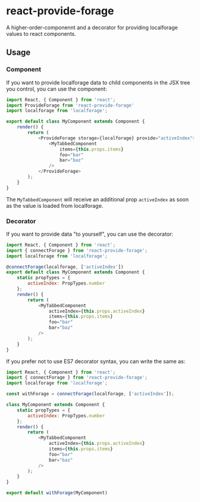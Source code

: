 # react-provide-forage

A higher-order-componennt and a decorator for providing localforage values to react components.

## Usage

### Component

If you want to provide localforage data to child components in the JSX tree you control, you can use the component:

```javascript
import React, { Component } from 'react';
import ProvideForage from 'react-provide-forage'
import localforage from 'localforage';

export default class MyComponent extends Component {
    render() {
        return ( 
            <ProvideForage storage={localforage} provide="activeIndex">
                <MyTabbedComponent
                    items={this.props.items}
                    foo="bar"
                    bar="baz"
                />
            </ProvideForage> 
        );
    }
}

```

The `MyTabbedComponent` will receive an additional prop `activeIndex` as soon as the value is loaded from localforage.


### Decorator

If you want to provide data "to yourself", you can use the decorator:


```javascript
import React, { Component } from 'react';
import { connectForage } from 'react-provide-forage'; 
import localforage from 'localforage';

@connectForage(localforage, ['activeIndex'])
export default class MyComponent extends Component {
    static propTypes = {
        activeIndex: PropTypes.number
    };
    render() {
        return ( 
            <MyTabbedComponent
                activeIndex={this.props.activeIndex}
                items={this.props.items}
                foo="bar"
                bar="baz"
            /> 
        );
    }
}


```

If you prefer not to use ES7 decorator syntax, you can write the same as:


```javascript
import React, { Component } from 'react';
import { connectForage } from 'react-provide-forage'; 
import localforage from 'localforage';

const withForage = connectForage(localforage, ['activeIndex']);

class MyComponent extends Component {
    static propTypes = {
        activeIndex: PropTypes.number
    };
    render() {
        return ( 
            <MyTabbedComponent
                activeIndex={this.props.activeIndex}
                items={this.props.items}
                foo="bar"
                bar="baz"
            /> 
        );
    }
}

export default withForage(MyComponent)

```


